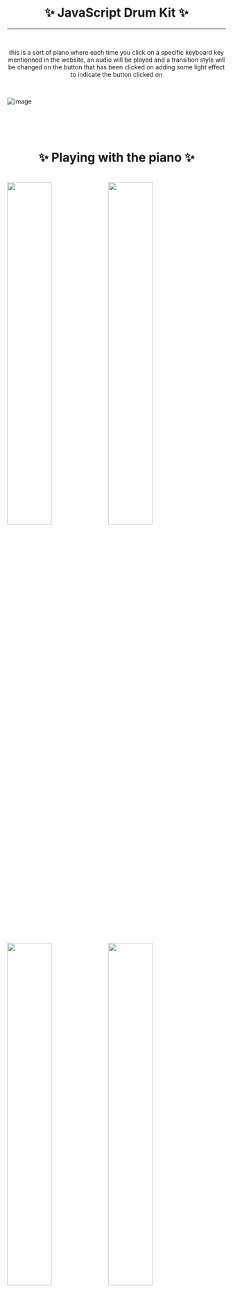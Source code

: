 <h1 align='center'>✨ JavaScript Drum Kit ✨</h1>
  
<hr><br>
  
  <p align='center' width='80%'> this is a sort of piano where each time you click on a specific keyboard key mentionned in the website, 
an audio will be played and a transition style will be changed on the button that has been clicked on adding some light 
  effect to indicate the button clicked on</p>
  
 <br>
 
  ![image](https://user-images.githubusercontent.com/89279264/181298248-01c71806-31ff-4b2b-9234-b3a66728daf5.png)
  
  <br><br><br>
  <h1 align='center'>✨ Playing with the piano ✨<h1>
  
  <img width='45%' src=''>
  <img width='45%' src=''>
  <br>
  <img width='45%' src=''>
  <img width='45%' src=''>
